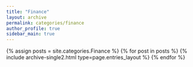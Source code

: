 ```yaml
---
title: "Finance"
layout: archive
permalink: categories/finance
author_profile: true
sidebar_main: true
---
```


{% assign posts = site.categories.Finance %}
{% for post in posts %} {% include archive-single2.html type=page.entries_layout %} {% endfor %}
